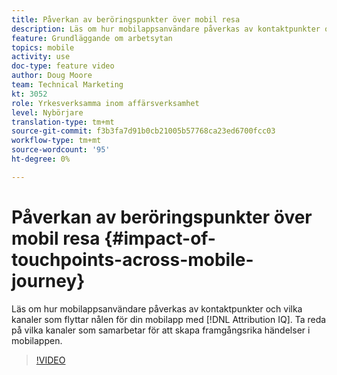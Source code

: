 ```yaml
---
title: Påverkan av beröringspunkter över mobil resa
description: Läs om hur mobilappsanvändare påverkas av kontaktpunkter och vilka kanaler som flyttar nålen för mobilappen med hjälp av Attribution IQ. Ta reda på vilka kanaler som samarbetar för att skapa framgångsrika händelser i mobilappen.
feature: Grundläggande om arbetsytan
topics: mobile
activity: use
doc-type: feature video
author: Doug Moore
team: Technical Marketing
kt: 3052
role: Yrkesverksamma inom affärsverksamhet
level: Nybörjare
translation-type: tm+mt
source-git-commit: f3b3fa7d91b0cb21005b57768ca23ed6700fcc03
workflow-type: tm+mt
source-wordcount: '95'
ht-degree: 0%

---
```



# Påverkan av beröringspunkter över mobil resa {#impact-of-touchpoints-across-mobile-journey}

Läs om hur mobilappsanvändare påverkas av kontaktpunkter och vilka kanaler som flyttar nålen för din mobilapp med [!DNL Attribution IQ]. Ta reda på vilka kanaler som samarbetar för att skapa framgångsrika händelser i mobilappen.

>[!VIDEO](https://video.tv.adobe.com/v/27827/?quality=12)
